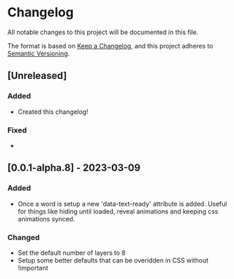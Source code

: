 # Changelog

All notable changes to this project will be documented in this file.

The format is based on [Keep a Changelog](https://keepachangelog.com/en/1.0.0/),
and this project adheres to [Semantic Versioning](https://semver.org/spec/v2.0.0.html).

## [Unreleased]

### Added

- Created this changelog!

### Fixed

-

## [0.0.1-alpha.8] - 2023-03-09

### Added

- Once a word is setup a new 'data-text-ready' attribute is added. Useful for things like hiding until loaded, reveal animations and keeping css animations synced.

### Changed

- Set the default number of layers to 8
- Setup some better defaults that can be overidden in CSS without !important
